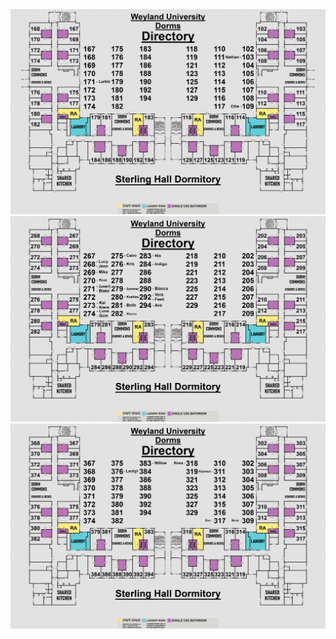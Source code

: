 <div class="dorm-layout">
    <img src="https://raw.githubusercontent.com/FFFox-ST-Manager/Weylandpedia/main/dorms/floor-1.png" alt="Floor 1">
</div>
<div class="dorm-layout">
    <img src="https://raw.githubusercontent.com/FFFox-ST-Manager/Weylandpedia/main/dorms/floor-2.png" alt="Floor 2">
</div>
<div class="dorm-layout">
    <img src="https://raw.githubusercontent.com/FFFox-ST-Manager/Weylandpedia/main/dorms/floor-3.png" alt="Floor 3">
</div>
